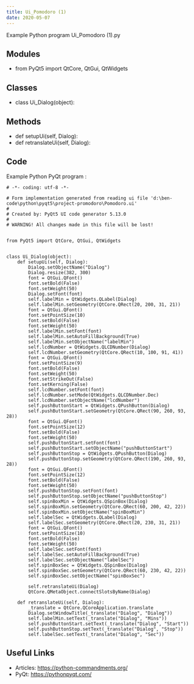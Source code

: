 ```yaml
---
title: Ui_Pomodoro (1)
date: 2020-05-07
---
```

Example Python program Ui_Pomodoro (1).py

## Modules

* from PyQt5 import QtCore, QtGui, QtWidgets

## Classes

* class Ui_Dialog(object):

## Methods

* def setupUi(self, Dialog):
* def retranslateUi(self, Dialog):

## Code

Example Python PyQt program :

    # -*- coding: utf-8 -*-
    
    # Form implementation generated from reading ui file 'd:\ben-code\python\pyqt5\project-promodoro\Pomodoro.ui'
    #
    # Created by: PyQt5 UI code generator 5.13.0
    #
    # WARNING! All changes made in this file will be lost!
    
    
    from PyQt5 import QtCore, QtGui, QtWidgets
    
    
    class Ui_Dialog(object):
        def setupUi(self, Dialog):
            Dialog.setObjectName("Dialog")
            Dialog.resize(382, 300)
            font = QtGui.QFont()
            font.setBold(False)
            font.setWeight(50)
            Dialog.setFont(font)
            self.labelMin = QtWidgets.QLabel(Dialog)
            self.labelMin.setGeometry(QtCore.QRect(20, 200, 31, 21))
            font = QtGui.QFont()
            font.setPointSize(10)
            font.setBold(False)
            font.setWeight(50)
            self.labelMin.setFont(font)
            self.labelMin.setAutoFillBackground(True)
            self.labelMin.setObjectName("labelMin")
            self.lcdNumber = QtWidgets.QLCDNumber(Dialog)
            self.lcdNumber.setGeometry(QtCore.QRect(10, 100, 91, 41))
            font = QtGui.QFont()
            font.setPointSize(9)
            font.setBold(False)
            font.setWeight(50)
            font.setStrikeOut(False)
            font.setKerning(False)
            self.lcdNumber.setFont(font)
            self.lcdNumber.setMode(QtWidgets.QLCDNumber.Dec)
            self.lcdNumber.setObjectName("lcdNumber")
            self.pushButtonStart = QtWidgets.QPushButton(Dialog)
            self.pushButtonStart.setGeometry(QtCore.QRect(90, 260, 93, 28))
            font = QtGui.QFont()
            font.setPointSize(12)
            font.setBold(False)
            font.setWeight(50)
            self.pushButtonStart.setFont(font)
            self.pushButtonStart.setObjectName("pushButtonStart")
            self.pushButtonStop = QtWidgets.QPushButton(Dialog)
            self.pushButtonStop.setGeometry(QtCore.QRect(190, 260, 93, 28))
            font = QtGui.QFont()
            font.setPointSize(12)
            font.setBold(False)
            font.setWeight(50)
            self.pushButtonStop.setFont(font)
            self.pushButtonStop.setObjectName("pushButtonStop")
            self.spinBoxMin = QtWidgets.QSpinBox(Dialog)
            self.spinBoxMin.setGeometry(QtCore.QRect(60, 200, 42, 22))
            self.spinBoxMin.setObjectName("spinBoxMin")
            self.labelSec = QtWidgets.QLabel(Dialog)
            self.labelSec.setGeometry(QtCore.QRect(20, 230, 31, 21))
            font = QtGui.QFont()
            font.setPointSize(10)
            font.setBold(False)
            font.setWeight(50)
            self.labelSec.setFont(font)
            self.labelSec.setAutoFillBackground(True)
            self.labelSec.setObjectName("labelSec")
            self.spinBoxSec = QtWidgets.QSpinBox(Dialog)
            self.spinBoxSec.setGeometry(QtCore.QRect(60, 230, 42, 22))
            self.spinBoxSec.setObjectName("spinBoxSec")
    
            self.retranslateUi(Dialog)
            QtCore.QMetaObject.connectSlotsByName(Dialog)
    
        def retranslateUi(self, Dialog):
            _translate = QtCore.QCoreApplication.translate
            Dialog.setWindowTitle(_translate("Dialog", "Dialog"))
            self.labelMin.setText(_translate("Dialog", "Mins"))
            self.pushButtonStart.setText(_translate("Dialog", "Start"))
            self.pushButtonStop.setText(_translate("Dialog", "Stop"))
            self.labelSec.setText(_translate("Dialog", "Sec"))
    

## Useful Links

- Articles: https://python-commandments.org/
- PyQt: https://pythonpyqt.com/
